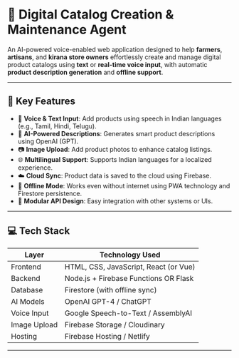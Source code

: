 # 🛒 Digital Catalog Creation & Maintenance Agent

An AI-powered voice-enabled web application designed to help **farmers**, **artisans**, and **kirana store owners** effortlessly create and manage digital product catalogs using **text** or **real-time voice input**, with automatic **product description generation** and **offline support**.

---

## 🌟 Key Features

- 🎤 **Voice & Text Input**: Add products using speech in Indian languages (e.g., Tamil, Hindi, Telugu).
- 🧠 **AI-Powered Descriptions**: Generates smart product descriptions using OpenAI (GPT).
- 📷 **Image Upload**: Add product photos to enhance catalog listings.
- 🌐 **Multilingual Support**: Supports Indian languages for a localized experience.
- ☁️ **Cloud Sync**: Product data is saved to the cloud using Firebase.
- 🔌 **Offline Mode**: Works even without internet using PWA technology and Firestore persistence.
- 🧩 **Modular API Design**: Easy integration with other systems or UIs.

---

## 💻 Tech Stack

| Layer       | Technology Used                          |
|-------------|-------------------------------------------|
| Frontend    | HTML, CSS, JavaScript, React (or Vue)     |
| Backend     | Node.js + Firebase Functions OR Flask     |
| Database    | Firestore (with offline sync)             |
| AI Models   | OpenAI GPT-4 / ChatGPT                    |
| Voice Input | Google Speech-to-Text / AssemblyAI        |
| Image Upload| Firebase Storage / Cloudinary             |
| Hosting     | Firebase Hosting / Netlify                |

---

